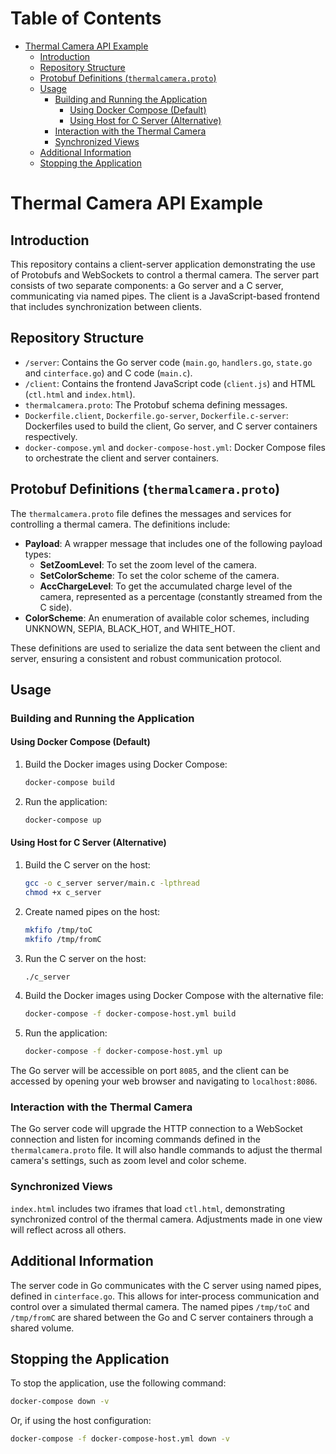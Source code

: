 # Table of Contents
- [Thermal Camera API Example](#thermal-camera-api-example)
  - [Introduction](#introduction)
  - [Repository Structure](#repository-structure)
  - [Protobuf Definitions (`thermalcamera.proto`)](#protobuf-definitions-thermalcameraproto)
  - [Usage](#usage)
    - [Building and Running the Application](#building-and-running-the-application)
      - [Using Docker Compose (Default)](#using-docker-compose-default)
      - [Using Host for C Server (Alternative)](#using-host-for-c-server-alternative)
    - [Interaction with the Thermal Camera](#interaction-with-the-thermal-camera)
    - [Synchronized Views](#synchronized-views)
  - [Additional Information](#additional-information)
  - [Stopping the Application](#stopping-the-application)

# Thermal Camera API Example

## Introduction

This repository contains a client-server application demonstrating the use of Protobufs and WebSockets to control a thermal camera. The server part consists of two separate components: a Go server and a C server, communicating via named pipes. The client is a JavaScript-based frontend that includes synchronization between clients.

## Repository Structure

- `/server`: Contains the Go server code (`main.go`, `handlers.go`, `state.go` and `cinterface.go`) and C code (`main.c`).
- `/client`: Contains the frontend JavaScript code (`client.js`) and HTML (`ctl.html` and `index.html`).
- `thermalcamera.proto`: The Protobuf schema defining messages.
- `Dockerfile.client`, `Dockerfile.go-server`, `Dockerfile.c-server`: Dockerfiles used to build the client, Go server, and C server containers respectively.
- `docker-compose.yml` and `docker-compose-host.yml`: Docker Compose files to orchestrate the client and server containers.

## Protobuf Definitions (`thermalcamera.proto`)

The `thermalcamera.proto` file defines the messages and services for controlling a thermal camera. The definitions include:

- **Payload**: A wrapper message that includes one of the following payload types:
  - **SetZoomLevel**: To set the zoom level of the camera.
  - **SetColorScheme**: To set the color scheme of the camera.
  - **AccChargeLevel**: To get the accumulated charge level of the camera, represented as a percentage (constantly streamed from the C side).
- **ColorScheme**: An enumeration of available color schemes, including UNKNOWN, SEPIA, BLACK_HOT, and WHITE_HOT.

These definitions are used to serialize the data sent between the client and server, ensuring a consistent and robust communication protocol.

## Usage

### Building and Running the Application

#### Using Docker Compose (Default)

1. Build the Docker images using Docker Compose:

   ```bash
   docker-compose build
   ```

2. Run the application:

   ```bash
   docker-compose up
   ```

#### Using Host for C Server (Alternative)

1. Build the C server on the host:

   ```bash
   gcc -o c_server server/main.c -lpthread
   chmod +x c_server
   ```

2. Create named pipes on the host:

   ```bash
   mkfifo /tmp/toC
   mkfifo /tmp/fromC
   ```

3. Run the C server on the host:

   ```bash
   ./c_server
   ```

4. Build the Docker images using Docker Compose with the alternative file:

   ```bash
   docker-compose -f docker-compose-host.yml build
   ```

5. Run the application:

   ```bash
   docker-compose -f docker-compose-host.yml up
   ```

The Go server will be accessible on port `8085`, and the client can be accessed by opening your web browser and navigating to `localhost:8086`.

### Interaction with the Thermal Camera

The Go server code will upgrade the HTTP connection to a WebSocket connection and listen for incoming commands defined in the `thermalcamera.proto` file. It will also handle commands to adjust the thermal camera's settings, such as zoom level and color scheme.

### Synchronized Views

`index.html` includes two iframes that load `ctl.html`, demonstrating synchronized control of the thermal camera. Adjustments made in one view will reflect across all others.

## Additional Information

The server code in Go communicates with the C server using named pipes, defined in `cinterface.go`. This allows for inter-process communication and control over a simulated thermal camera. The named pipes `/tmp/toC` and `/tmp/fromC` are shared between the Go and C server containers through a shared volume.

## Stopping the Application

To stop the application, use the following command:

```bash
docker-compose down -v
```

Or, if using the host configuration:

```bash
docker-compose -f docker-compose-host.yml down -v
```
